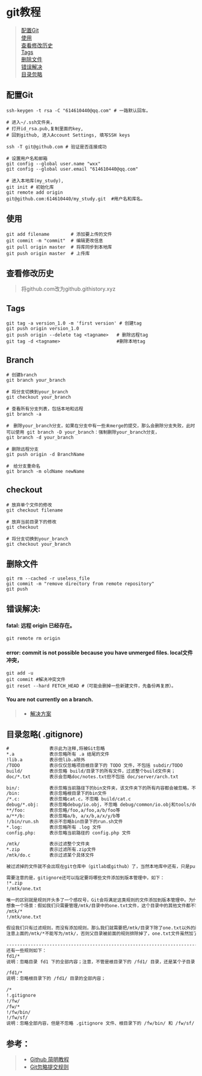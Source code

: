 # git教程
> [配置Git](#配置Git)  
> [使用](#使用)  
> [查看修改历史](#查看修改历史)  
> [Tags](#Tags)   
> [删除文件](#删除文件)  
> [错误解决](#错误解决)  
> [目录忽略](#目录忽略)  

## 配置Git
```shell
ssh-keygen -t rsa -C "614610440@qq.com" # 一路默认回车。  

# 进入~/.ssh文件夹， 
# 打开id_rsa.pub,复制里面的key, 
# 回到github, 进入Account Settings, 填写SSH keys  

ssh -T git@github.com # 验证是否连接成功  

# 设置用户名和邮箱  
git config --global user.name "wxx"
git config --global user.email "614610440@qq.com"  

# 进入本地库(my_study), 
git init # 初始化库
git remote add origin
git@github.com:614610440/my_study.git  #用户名和库名。  
```

## 使用
```shell
git add filename        # 添加要上传的文件
git commit -m "commit"  # 编辑更改信息
git pull origin master  # 将库同步到本地库
git push origin master  # 上传库
```

## 查看修改历史
> 将github.com改为github.githistory.xyz  

## Tags
```shell
git tag -a version_1.0 -m 'first version' # 创建tag
git push origin version_1.0
git push origin --delete tag <tagname>   # 删除远程tag
git tag -d <tagname>                     #删除本地tag
```

## Branch
```shell
# 创建branch
git branch your_branch

# 将分支切换到your_branch
git checkout your_branch 

# 查看所有分支列表，包括本地和远程
git branch -a

#　删除your_branch分支，如果在分支中有一些未merge的提交，那么会删除分支失败，此时可以使用 git branch -D your_branch：强制删除your_branch分支，
git branch -d your_branch

# 删除远程分支
git push origin -d BranchName

#　给分支重命名
git branch -m oldName newName
```

## checkout
```shell
# 放弃单个文件的修改
git checkout filename 

# 放弃当前目录下的修改
git checkout

# 将分支切换到your_branch
git checkout your_branch 
```

## 删除文件
```shell
git rm --cached -r useless_file  
git commit -m "remove directory from remote repository"  
git push  
```

## 错误解决:

#### fatal: 远程 origin 已经存在。
```shell
git remote rm origin  
```

#### error: commit is not possible because you have unmerged files. local文件冲突，
```shell
git add -u
git commit #解决冲突文件  
git reset --hard FETCH_HEAD #（可能会删掉一些新建文件，先备份再复原）。  
```

#### You are not currently on a branch.  
> + [解决方案](https://blog.csdn.net/xinguan1267/article/details/39028789)  

## 目录忽略( .gitignore)
```txt
#               表示此为注释,将被Git忽略  
*.a             表示忽略所有 .a 结尾的文件  
!lib.a          表示但lib.a除外  
/TODO           表示仅仅忽略项目根目录下的 TODO 文件，不包括 subdir/TODO  
build/          表示忽略 build/目录下的所有文件，过滤整个build文件夹；  
doc/*.txt       表示会忽略doc/notes.txt但不包括 doc/server/arch.txt  
   
bin/:           表示忽略当前路径下的bin文件夹，该文件夹下的所有内容都会被忽略，不忽略 bin 文件  
/bin:           表示忽略根目录下的bin文件  
/*.c:           表示忽略cat.c，不忽略 build/cat.c  
debug/*.obj:    表示忽略debug/io.obj，不忽略 debug/common/io.obj和tools/debug/io.obj  
**/foo:         表示忽略/foo,a/foo,a/b/foo等  
a/**/b:         表示忽略a/b, a/x/b,a/x/y/b等  
!/bin/run.sh    表示不忽略bin目录下的run.sh文件  
*.log:          表示忽略所有 .log 文件  
config.php:     表示忽略当前路径的 config.php 文件  
   
/mtk/           表示过滤整个文件夹  
*.zip           表示过滤所有.zip文件  
/mtk/do.c       表示过滤某个具体文件  
   
被过滤掉的文件就不会出现在git仓库中（gitlab或github）了，当然本地库中还有，只是push的时候不会上传。  
   
需要注意的是，gitignore还可以指定要将哪些文件添加到版本管理中，如下：  
!*.zip  
!/mtk/one.txt  
   
唯一的区别就是规则开头多了一个感叹号，Git会将满足这类规则的文件添加到版本管理中。为什么要有两种规则呢？  
想象一个场景：假如我们只需要管理/mtk/目录中的one.txt文件，这个目录中的其他文件都不需要管理，那么.gitignore规则应写为：：  
/mtk/*  
!/mtk/one.txt  
   
假设我们只有过滤规则，而没有添加规则，那么我们就需要把/mtk/目录下除了one.txt以外的所有文件都写出来！  
注意上面的/mtk/*不能写为/mtk/，否则父目录被前面的规则排除掉了，one.txt文件虽然加了!过滤规则，也不会生效！  
   
----------------------------------------------------------------------------------  
还有一些规则如下：  
fd1/*  
说明：忽略目录 fd1 下的全部内容；注意，不管是根目录下的 /fd1/ 目录，还是某个子目录 /child/fd1/ 目录，都会被忽略；  
   
/fd1/*  
说明：忽略根目录下的 /fd1/ 目录的全部内容；  
   
/*  
!.gitignore  
!/fw/   
/fw/*  
!/fw/bin/  
!/fw/sf/  
说明：忽略全部内容，但是不忽略 .gitignore 文件、根目录下的 /fw/bin/ 和 /fw/sf/ 目录；注意要先对bin/的父目录使用!规则，使其不被排除。  
```

##  参考：
> + [Github 简明教程](http://www.runoob.com/w3cnote/git-guide.html)  
> + [Git忽略提交规则](https://www.cnblogs.com/kevingrace/p/5690241.html)  

